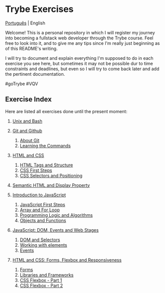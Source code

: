 # Trybe Exercises

[Português](./README.md) | English 

Welcome! This is a personal repository in which I will register my journey into
becoming a fullstack web developer through the Trybe course. Feel free to look into it,
and to give me any tips since I'm really just beginning as of this README's writing.

I will try to document and explain everything I'm supposed to do in each exercise you see
here, but sometimes it may not be possible dur to time constraints and deadlines, but even
so I will try to come back later and add the pertinent documentation.

#goTrybe #VQV

## Exercise Index

Here are listed all exercises done until the present moment: 

 1. [Unix and Bash](./1.%20Unix%20and%20Bash)
 
 2. [Git and Github](./2.%20Git%20and%20Github)
 	1. [About Git](./2.%20Git%20and%20Github/2.1.%20About%20Git/)
	2. [Learning the Commands](./2.%20Git%20and%20Github/2.2.%20Learning%20the%20Commands/)
	 	 
 3. [HTML and CSS](./3.%20HTML%20and%20CSS)
	1. [HTML Tags and Structure](./3.%20HTML%20and%20CSS/3.1.%20HTML%20Tags%20and%20Structure/)
	2. [CSS First Steps](./3.%20HTML%20and%20CSS/3.2.%20CSS%20First%20Steps/)
	3. [CSS Selectors and Positioning](./3.%20HTML%20and%20CSS/3.3.%20CSS%20Selectors%20and%20Positioning)
  4. [Semantic HTML and Display Property](./3.%20HTML%20and%20CSS/3.4.%20Semantic%20HTML%20and%20Display%20Property)

 4. [Introduction to JavaScript](./4.%20Introduction%20to%20JavaScript)
	1. [JavaScript First Steps](./4.%20Introduction%20to%20JavaScript/4.1.%20JS%20First%20Steps)
	2. [Array and For Loop](./4.%20Introduction%20to%20JavaScript/4.2.%20Array%20and%20For%20Loop)
	3. [Programming Logic and Algorithms](./4.%20Introduction%20to%20JavaScript/4.3.%20Programming%20Logic%20and%20Algorithms)
	4. [Objects and Functions](./4.%20Introduction%20to%20JavaScript/4.4.%20Objects%20and%20Functions)

 5. [JavaScript: DOM, Events and Web Stages](./5.%20JavaScript:%20DOM,%20Events%20and%20Web%20Stages)
	1. [DOM and Selectors](./5.%20JavaScript:%20DOM,%20Events%20and%20Web%20Stages/5.1.%20DOM%20and%20Selectors)
	2. [Working with elements](./5.%20JavaScript:%20DOM,%20Events%20and%20Web%20Stages/5.2.%20Working%20with%20elements)
	3. [Events](./5.%20JavaScript:%20DOM,%20Events%20and%20Web%20Stages/5.3.%20Events)

 6. [HTML and CSS: Forms, Flexbox and Responsiveness](./6.%20HTML%20and%20CSS:%20Forms,%20Flexbox%20and%20Responsiveness)
	1. [Forms](./6.%20HTML%20and%20CSS:%20Forms,%20Flexbox%20and%20Responsiveness/6.1.%20Forms)
	2. [Libraries and Frameworks](./6.%20HTML%20and%20CSS:%20Forms,%20Flexbox%20and%20Responsiveness/6.2.%20Libraries%20and%20Frameworks)
	3. [CSS Flexbox - Part 1](./6.%20HTML%20and%20CSS:%20Forms,%20Flexbox%20and%20Responsiveness/6.3.%20CSS%20Flexbox%20-%20Part%201)
	4. [CSS Flexbox - Part 2](./6.%20HTML%20and%20CSS:%20Forms,%20Flexbox%20and%20Responsiveness/6.4.%20CSS%20Flexbox%20-%20Part%202)
